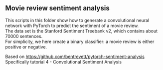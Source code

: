 ## Movie review sentiment analysis 

This scripts in this folder show how to generate a convolutional neural network with PyTorch to predict the sentiment of a movie review.  
The data set is the Stanford Sentiment Treebank v2, which contains about 70000 sentences.  
For simplicity, we here create a binary classifier: a movie review is either positive or negative.

Based on https://github.com/bentrevett/pytorch-sentiment-analysis
Specifically tutorial 4 -  Convolutional Sentiment Analysis
